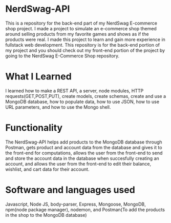 # NerdSwag-API
This is a repository for the back-end part of my NerdSwag E-commerce shop project. I made a project to simulate an e-commerce shop themed around selling products from my favorite games and shows as if the products were real. I made this project to learn and gain more experience in fullstack web development. This repository is for the back-end portion of my project and you should check out my front-end portion of the project by going to the NerdSwag E-Commerce Shop repository.

# What I Learned
I learned how to make a REST API, a server, node modules, HTTP requests(GET,POST,PUT), create models, create schemas, create and use a MongoDB database, how to populate data, how to use JSON, how to use URL parameters, and how to use the Mongo shell.   

# Functionality
The NerdSwag-API helps add products to the MongoDB database through Postman, gets product and account data from the database and gives it to the front-end for computations, allows the user from the front-end to send and store the account data in the database when succesfully creating an account, and allows the user from the front-end to edit their balance, wishlist, and cart data for their account.  

# Software and languages used
Javascript,
Node JS,
body-parser,
Express,
Mongoose,
MongoDB,
npm(node package manager),
nodemon,
and Postman(To add the products in the shop to the MongoDB database)
